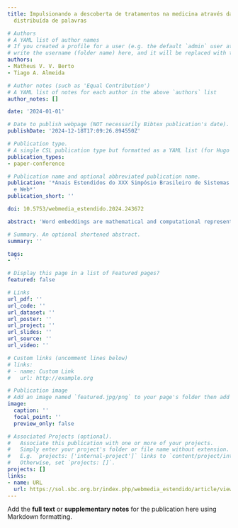 ```yaml
---
title: Impulsionando a descoberta de tratamentos na medicina através da representação
  distribuída de palavras

# Authors
# A YAML list of author names
# If you created a profile for a user (e.g. the default `admin` user at `content/authors/admin/`), 
# write the username (folder name) here, and it will be replaced with their full name and linked to their profile.
authors:
- Matheus V. V. Berto
- Tiago A. Almeida

# Author notes (such as 'Equal Contribution')
# A YAML list of notes for each author in the above `authors` list
author_notes: []

date: '2024-01-01'

# Date to publish webpage (NOT necessarily Bibtex publication's date).
publishDate: '2024-12-18T17:09:26.894550Z'

# Publication type.
# A single CSL publication type but formatted as a YAML list (for Hugo requirements).
publication_types:
- paper-conference

# Publication name and optional abbreviated publication name.
publication: '*Anais Estendidos do XXX Simpósio Brasileiro de Sistemas Multimídia
  e Web*'
publication_short: ''

doi: 10.5753/webmedia_estendido.2024.243672

abstract: 'Word embeddings are mathematical and computational representations that consist of high dimensional vectors capable of encoding the meaning of terms or sentences in a text. This well-established approach enhanced many Natural Language Processing applications, since it can be easily generated from large textual datasets by a different set of algorithms. In this study, we have extended a recently discovered use of word embeddings: the ability to uncover potential implicit information in a corpus (also known as latent knowledge) that may not be achievable with human analysis alone. More specifically, our work combines word embeddings computed through diverse unsupervised methods in order to extract latent knowledge that could anticipate clinical discoveries in the field of medicine. By using a massive amount of scientific papers related to a high deadly cancer called Acute Myeloid Leukemia, our study shows that currently approved therapies could have been investigated earlier due to drug testing notifications issued by our framework. Therefore, our strategy collaborates to a faster drug analysis and biomedical discoveries. Details about our proposal and in-depth analysis of the results can be found in Berto et al. [2].'

# Summary. An optional shortened abstract.
summary: ''

tags:
- ''

# Display this page in a list of Featured pages?
featured: false

# Links
url_pdf: ''
url_code: ''
url_dataset: ''
url_poster: ''
url_project: ''
url_slides: ''
url_source: ''
url_video: ''

# Custom links (uncomment lines below)
# links:
# - name: Custom Link
#   url: http://example.org

# Publication image
# Add an image named `featured.jpg/png` to your page's folder then add a caption below.
image:
  caption: ''
  focal_point: ''
  preview_only: false

# Associated Projects (optional).
#   Associate this publication with one or more of your projects.
#   Simply enter your project's folder or file name without extension.
#   E.g. `projects: ['internal-project']` links to `content/project/internal-project/index.md`.
#   Otherwise, set `projects: []`.
projects: []
links:
- name: URL
  url: https://sol.sbc.org.br/index.php/webmedia_estendido/article/view/30476
---
```


Add the **full text** or **supplementary notes** for the publication here using Markdown formatting.
